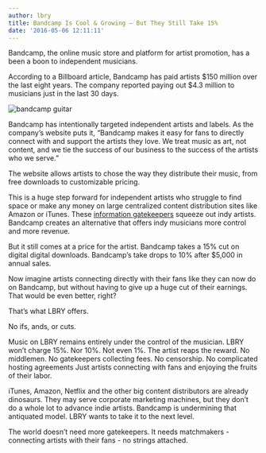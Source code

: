 ```yaml
---
author: lbry
title: Bandcamp Is Cool & Growing – But They Still Take 15%
date: '2016-05-06 12:11:11'
---
```

Bandcamp, the online music store and platform for artist promotion, has a been a boon to independent musicians. 

According to a Billboard article, Bandcamp has paid artists $150 million over the last eight years. The company reported paying out $4.3 million to musicians just in the last 30 days.

![bandcamp guitar](http://i.imgur.com/cAchinL.jpg)

Bandcamp has intentionally targeted independent artists and labels. As the company’s website puts it, “Bandcamp makes it easy for fans to directly connect with and support the artists they love. We treat music as art, not content, and we tie the success of our business to the success of the artists who we serve.”

The website allows artists to chose the way they distribute their music, from free downloads to customizable pricing. 

This is a huge step forward for independent artists who struggle to find space or make any money on large centralized content distribution sites like Amazon or iTunes. These [information gatekeepers](https://lbry.io/news/information-gatekeepers-make-our-culture-sick) squeeze out indy artists. Bandcamp creates an alternative that offers indy musicians more control and more revenue.

But it still comes at a price for the artist. Bandcamp takes a 15% cut on digital digital downloads. Bandcamp’s take drops to 10% after $5,000 in annual sales. 

Now imagine artists connecting directly with their fans like they can now do on Bandcamp, but without having to give up a huge cut of their earnings. That would be even better, right?

That’s what LBRY offers. 

No ifs, ands, or cuts. 

Music on LBRY remains entirely under the control of the musician. LBRY won’t charge 15%. Nor 10%. Not even 1%. The artist reaps the reward. No middlemen. No gatekeepers collecting fees. No censorship. No complicated hosting agreements Just artists connecting with fans and enjoying the fruits of their labor.

iTunes, Amazon, Netflix and the other big content distributors are already dinosaurs. They may serve corporate marketing machines, but they don’t do a whole lot to advance indie artists. Bandcamp is undermining that antiquated model. LBRY wants to take it to the next level. 

The world doesn’t need more gatekeepers. It needs matchmakers - connecting artists with their fans - no strings attached. 
